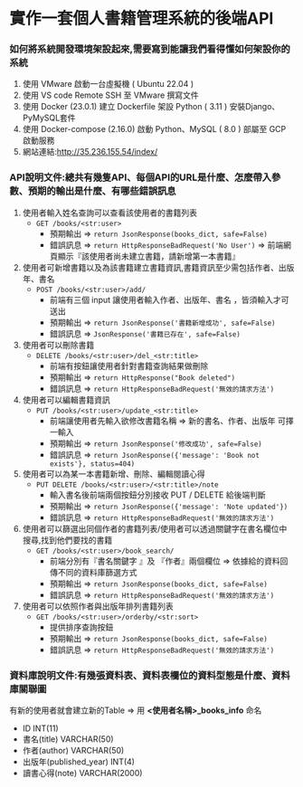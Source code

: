 # 實作一套個人書籍管理系統的後端API

### 如何將系統開發環境架設起來,需要寫到能讓我們看得懂如何架設你的系統
1. 使用 VMware 啟動一台虛擬機 ( Ubuntu 22.04 )
2. 使用 VS code Remote SSH 至 VMware 撰寫文件
3. 使用 Docker (23.0.1) 建立 Dockerfile 架設 Python ( 3.11 ) 安裝Django、PyMySQL套件
4. 使用 Docker-compose (2.16.0) 啟動 Python、MySQL ( 8.0 ) 部屬至 GCP 啟動服務
5. 網站連結:<http://35.236.155.54/index/>

### API說明文件:總共有幾隻API、每個API的URL是什麼、怎麼帶入參數、預期的輸出是什麼、有哪些錯誤訊息

1. 使用者輸入姓名查詢可以查看該使用者的書籍列表
    - `GET /books/<str:user>`
        - 預期輸出 ⇒ `return JsonResponse(books_dict, safe=False)`
        - 錯誤訊息 ⇒ `return HttpResponseBadRequest('No User')` ⇒ 前端網頁顯示『該使用者尚未建立書籍，請新增第一本書籍』
2. 使用者可新增書籍以及為該書籍建立書籍資訊,書籍資訊至少需包括作者、出版年、書名 
    - `POST /books/<str:user>/add/`
        - 前端有三個 input 讓使用者輸入作者、出版年、書名 ，皆須輸入才可送出
        - 預期輸出 ⇒ `return JsonResponse('書籍新增成功', safe=False)`
        - 錯誤訊息 ⇒ `JsonResponse('書籍已存在', safe=False)`
3. 使用者可以刪除書籍
    - `DELETE /books/<str:user>/del_<str:title>`
        - 前端有按鈕讓使用者針對書籍查詢結果做刪除
        - 預期輸出 ⇒ `return HttpResponse("Book deleted")`
        - 錯誤訊息 ⇒ `return HttpResponseBadRequest('無效的請求方法')`
4. 使用者可以編輯書籍資訊
    - `PUT /books/<str:user>/update_<str:title>`
        - 前端讓使用者先輸入欲修改書籍名稱 ⇒ 新的書名、作者、出版年 可擇一輸入
        - 預期輸出 ⇒ `return JsonResponse('修改成功', safe=False)`
        - 錯誤訊息 ⇒ `return JsonResponse({'message': 'Book not exists'}, status=404)`
5. 使用者可以為某一本書籍新增、刪除、編輯閱讀心得
    - `PUT DELETE /books/<str:user>/<str:title>/note`
        - 輸入書名後前端兩個按鈕分別接收 PUT / DELETE 給後端判斷
        - 預期輸出 ⇒ `return JsonResponse({'message': 'Note updated'})`
        - 錯誤訊息 ⇒ `return HttpResponseBadRequest('無效的請求方法')`
6. 使用者可以篩選出同個作者的書籍列表/使用者可以透過關鍵字在書名欄位中搜尋,找到他們要找的書籍
    - `GET /books/<str:user>/book_search/`
        - 前端分別有『書名關鍵字 』及 『作者』兩個欄位 ⇒ 依據給的資料回傳不同的資料庫篩選方式
        - 預期輸出 ⇒ `return JsonResponse(books_dict, safe=False)`
        - 錯誤訊息 ⇒ `return HttpResponseBadRequest('無效的請求方法')`
7. 使用者可以依照作者與出版年排列書籍列表
    - `GET /books/<str:user>/orderby/<str:sort>`
        - 提供排序查詢按鈕
        - 預期輸出 ⇒ `return JsonResponse(books_dict, safe=False)`
        - 錯誤訊息 ⇒ `return HttpResponseBadRequest('無效的請求方法')`
  
### 資料庫說明文件:有幾張資料表、資料表欄位的資料型態是什麼、資料庫關聯圖
  有新的使用者就會建立新的Table ⇒ 用 **<使用者名稱>_books_info** 命名
  - ID INT(11)
  - 書名(title) VARCHAR(50)
  - 作者(author) VARCHAR(50)
  - 出版年(published_year) INT(4)
  - 讀書心得(note) VARCHAR(2000)
